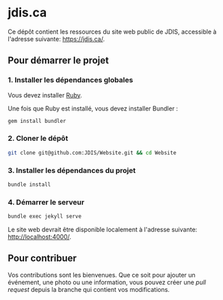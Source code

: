 # jdis.ca

Ce dépôt contient les ressources du site web public de JDIS, accessible à l'adresse suivante: <https://jdis.ca/>.

## Pour démarrer le projet

### 1. Installer les dépendances globales

Vous devez installer [Ruby](https://www.ruby-lang.org/fr/documentation/installation/).

Une fois que Ruby est installé, vous devez installer Bundler :

```sh
gem install bundler
```

### 2. Cloner le dépôt

```sh
git clone git@github.com:JDIS/Website.git && cd Website
```

### 3. Installer les dépendances du projet

```sh
bundle install
```

### 4. Démarrer le serveur

```sh
bundle exec jekyll serve
```

Le site web devrait être disponible localement à l'adresse suivante: <http://localhost:4000/>.

## Pour contribuer

Vos contributions sont les bienvenues. Que ce soit pour ajouter un événement, une photo ou une information, vous pouvez créer une _pull request_ depuis la branche qui contient vos modifications.
